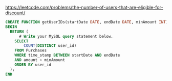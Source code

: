 https://leetcode.com/problems/the-number-of-users-that-are-eligible-for-discount/

```sql
CREATE FUNCTION getUserIDs(startDate DATE, endDate DATE, minAmount INT) RETURNS INT
BEGIN
  RETURN (
      # Write your MySQL query statement below.
    SELECT 
        COUNT(DISTINCT user_id)
    FROM Purchases
    WHERE time_stamp BETWEEN startDate AND endDate
    AND amount > minAmount
    ORDER BY user_id
  );
END
```
